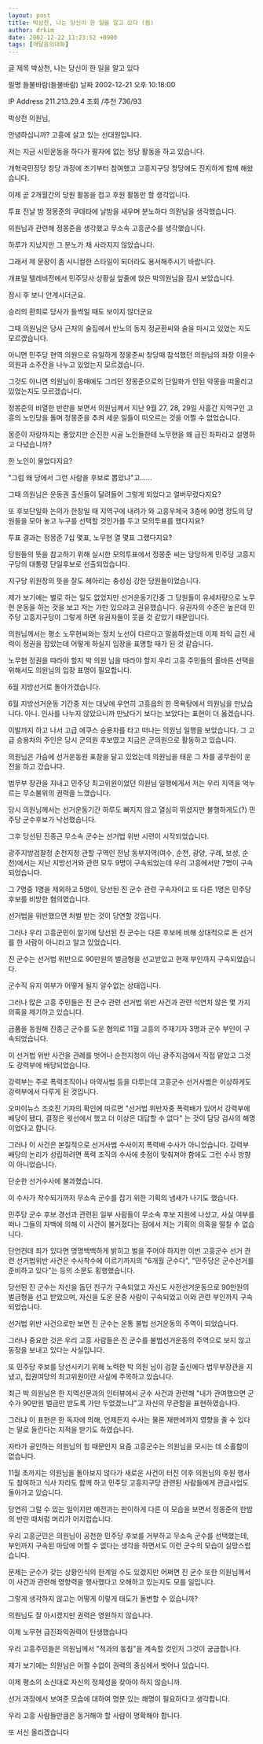 ```yaml
---
layout: post
title: 박상천, 나는 당신이 한 일을 알고 있다 (펌)
author: drkim
date: 2002-12-22 11:23:52 +0900
tags: [깨달음의대화]
---
```

글 제목 박상천, 나는 당신이 한 일을 알고 있다
  

  
필명 들불바람(들불바람) 날짜 2002-12-21 오후 10:18:00
  
IP Address 211.213.29.4 조회 /추천 736/93
  

  
박상천 의원님,
  

  
안녕하십니까? 고흥에 살고 있는 선대원입니다.
  

  
저는 지금 시민운동을 하다가 팔자에 없는 정당 활동을 하고 있습니다.
  
개혁국민정당 창당 과정에 초기부터 참여했고 고흥지구당 창당에도 진지하게 함께 해왔습니다.
  

  
이제 곧 2개월간의 당원 활동을 접고 후원 활동만 할 생각입니다.
  

  
투표 전날 밤 정몽준의 쿠데타에 날밤을 새우며 분노하다 의원님을 생각했습니다.
  

  
의원님과 관련해 정몽준을 생각했고 무소속 고흥군수를 생각했습니다.
  

  
하루가 지났지만 그 분노가 채 사라지지 않았습니다.
  
그래서 제 문장이 좀 시니컬한 스타일이 되더라도 용서해주시기 바랍니다.
  

  
개표일 텔레비전에서 민주당사 상황실 앞줄에 앉은 박의원님을 잠시 보았습니다.
  

  
잠시 후 보니 안계시더군요.
  

  
승리의 환희로 당사가 들썩일 때도 보이지 않더군요
  

  
그때 의원님은 당사 근처의 술집에서 반노의 동지 정균환씨와 술을 마시고 있었는 지도 모르겠습니다.
  

  
아니면 민주당 현역 의원으로 유일하게 정몽준씨 창당때 참석했던 의원님의 좌장 이윤수 의원과 소주잔을 나누고 있었는지 모르겠습니다.
  

  
그것도 아니면 의원님이 몽매에도 그리던 정몽준으로의 단일화가 안된 악몽을 떠올리고 있었는지도 모르겠습니다.
  

  
정몽준의 비열한 반란을 보면서 의원님께서 지난 9월 27, 28, 29일 사흘간 지역구인 고흥의 노인당을 돌며 정몽준을 추켜 세운 일들이 떠오르는 것을 어쩔 수 없었습니다.
  

  
몽준이 자랑까지는 좋았지만 순진한 시골 노인들한테 노무현을 왜 급진 좌파라고 설명하고 다녔습니까?
  

  
한 노인이 물었다지요?
  

  
"그럼 왜 당에서 그런 사람을 후보로 뽑았냐"고......
  

  
그때 의원님은 운동권 출신들이 달려들어 그렇게 되었다고 얼버무렸다지요?
  

  
또 후보단일화 논의가 한창일 때 지역구에 내려가 와 고흥우체국 3층에 90명 정도의 당원들을 모아 놓고 누구를 선택할 것인가를 두고 모의투표를 했다지요?
  

  
투표 결과는 정몽준 7십 몇표, 노무현 열 몇표 그랬다지요?
  

  
당원들의 뜻을 참고하기 위해 실시한 모의투표에서 정몽준 씨는 당당하게 민주당 고흥지구당의 대통령 단일후보로 선출되었습니다.
  

  
지구당 위원장의 뜻을 잘도 헤아리는 충성심 강한 당원들이었습니다.
  

  
제가 보기에는 별로 하는 일도 없었지만 선거운동기간중 그 당원들이 유세차량으로 노무현 운동을 하는 것을 보고 저는 가만 있으라고 권유했습니다. 유권자의 수준은 높은데 민주당 고흥지구당이 그렇게 하면 유권자들이 웃을 것 같았기 때문입니다.
  

  
의원님께서는 평소 노무현씨와는 정치 노선이 다르다고 말씀하셨는데 이제 좌익 급진 세력이 정권을 잡았는데 어떻게 하실지 입장을 표명할 때가 된 것 같습니다.
  

  
노무현 정권을 따라야 할지 박 의원 님을 따라야 할지 우리 고흥 주민들의 올바른 선택을 위해서도 의원님의 입장 표명이 필요합니다.
  

  
6월 지방선거로 돌아가겠습니다.
  

  
6월 지방선거운동 기간중 저는 대낮에 우연히 고흥읍의 한 목욕탕에서 의원님을 만났습니다. 아니. 인사를 나누지 않았으니까 만났다기 보다는 보았다는 표현이 더 옳겠습니다.
  

  
이발까지 하고 나서 고급 에쿠스 승용차를 타고 떠나는 의원님 일행을 보았습니다. 그 고급 승용차의 주인은 당시 군의원 후보였고 지금은 군의원으로 활동하고 있습니다.
  

  
의원님은 가슴에 선거운동원 표찰을 달고 있었는데 의원님을 태운 그 차를 공무원이 운전을 하고 갔습니다.
  

  
법무부 장관을 지내고 민주당 최고위원이었던 의원님 일행에게서 저는 우리 지역을 억누르는 무소불위의 권력을 느꼈습니다.
  

  
당시 의원님께서는 선거운동기간 하루도 빠지지 않고 열심히 뛰셨지만 불행하게도(?) 민주당 군수후보가 낙선했습니다.
  

  
그후 당선된 진종근 무소속 군수는 선거법 위반 시련이 시작되었습니다.
  

  
광주지방검찰청 순천지청 관할 구역인 전남 동부지역(여수, 순천, 광양, 구례, 보성, 순천)에서는 지난 지방선거와 관련 모두 9명이 구속되었는데 우리 고흥에서만 7명이 구속되었습니다.
  

  
그 7명중 1명을 제외하고 5명이, 당선된 진 군수 관련 구속자이고 또 다른 1명은 민주당 후보를 비방한 혐의였습니다.
  

  
선거법을 위반했으면 처벌 받는 것이 당연할 것입니다.
  
그러나 우리 고흥군민이 알기에 당선된 진 군수는 다른 후보에 비해 상대적으로 돈 선거를 한 사람이 아니라고 알고 있었습니다.
  

  
진 군수는 선거법 위반으로 90만원의 벌금형을 선고받았고 현재 부인까지 구속되었습니다.
  

  
군수직 유지 여부가 어떻게 될지 알수없는 상태입니다.
  

  
그러나 많은 고흥 주민들은 진 군수 관련 선거법 위반 사건과 관련 석연치 않은 몇 가지 의혹을 제기하고 있습니다.
  

  
금품을 동원해 진종근 군수를 도운 혐의로 11월 고흥의 주재기자 3명과 군수 부인이 구속되었습니다.
  

  
이 선거법 위반 사건을 관례를 벗어나 순천지청이 아닌 광주지검에서 직접 맡았고 그것도 강력부에 배당되었습니다.
  

  
강력부는 주로 폭력조직이나 마약사범 등을 다루는데 고흥군수 선거사범은 이상하게도 강력부에서 다루게 된 것입니다.
  

  
오마이뉴스 조호진 기자의 확인에 따르면 "선거법 위반자중 폭력배가 있어서 강력부에 배당이 됐다, 결정은 윗선에서 했고 더 이상은 대답할 수 없다" 는 것이 담당 검사의 해명이었다고 합니다.
  

  
그러나 이 사건은 본질적으로 선거사범 수사이지 폭력배 수사가 아니었습니다. 강력부 배당의 논리가 성립하려면 폭력 조직의 수사에 촛점이 맞춰져야 함에도 그런 수사 방향이 아니었습니다.
  

  
단순한 선거수사에 불과했습니다.
  

  
이 수사가 착수되기까지 무소속 군수를 잡기 위한 기획의 냄새가 나기도 했습니다.
  

  
민주당 군수 후보 경선과 관련된 일부 사람들이 무소속 후보 지원에 나섰고, 사실 여부를 떠나 그들의 자백에 의해 이 사건이 불거졌다는 점에서 저는 기획의 의혹을 떨칠 수 없습니다.
  

  
단언컨데 죄가 있다면 명명백백하게 밝히고 벌을 주어야 하지만 이번 고흥군수 선거 관련 선거법위반 사건은 수사착수에 이르기까지의 "6개월 군수다", "민주당은 군수선거를 준비하고 있다"는 등의 소문도 횡행했습니다.
  

  
당선된 진 군수는 자신을 돕던 친구가 구속되었고 자신도 사전선거운동으로 90만원의 벌금형을 선고 받았으며, 자신을 도운 문중 사람이 구속되었고 이와 관련 부인까지 구속되었습니다.
  

  
선거법 위반 사건으로만 보면 진 군수는 온통 불법 선거운동의 주역이 되었습니다.
  

  
그러나 중요한 것은 우리 고흥 사람들은 진 군수를 불법선거운동의 주역으로 보지 않고 동정을 보내고 있다는 사실입니다.
  

  
또 민주당 후보를 당선시키기 위해 노력한 박 의원 님이 검찰 출신에다 법무부장관을 지냈고, 집권여당의 최고위원이란 사실에 주목하고 있습니다.
  

  
최근 박 의원님은 한 지역신문과의 인터뷰에서 군수 사건과 관련해 "내가 관여했으면 군수가 90만원 벌금만 받도록 가만 두었겠느냐"고 자신의 무관함을 표현하였습니다.
  

  
그러냐 이 표현은 한 독자에 의해, 언제든지 수사는 물론 재판에까지 영향을 줄 수 있다는 말로 들린다는 지적을 받기도 하였습니다.
  

  
자타가 공인하는 의원님의 힘 때문인지 요즘 고흥군수는 의원님을 모시는 데 소홀함이 없습니다.
  

  
11월 초까지는 의원님을 돌아보지 않다가 새로운 사건이 터진 이후 의원님의 후원 행사도 참여하고 식사 자리도 함께 하고 민주당 고흥지구당 관련된 사람들에게 관급사업도 돌아가고 있습니다.
  

  
당연히 그럴 수 있는 일이지만 예전과는 판이하게 다른 이 모습을 보면서 정몽준의 한밤의 반란 때처럼 머리가 어지럽습니다.
  

  
우리 고흥군민은 의원님이 공천한 민주당 후보를 거부하고 무소속 군수를 선택했는데, 부인까지 구속된 마당에 어쩔 수 없다는 생각을 하면서도 이런 군수의 모습이 실망스럽습니다.
  

  
문제는 군수가 갖는 상황인식의 한계일 수도 있겠지만 어쩌면 진 군수 또한 의원님께서 이 사건과 관련해 영향력을 행사했다고 오해하고 있는지도 모를 일입니다.
  

  
그렇게 생각하지 않고는 어떻게 이렇게 태도가 돌변할 수 있습니까?
  

  
의원님도 잘 아시겠지만 권력은 영원하지 않습니다.
  

  
이제 노무현 급진좌익권력이 탄생했습니다
  
우리 고흥주민들은 의원님께서 "적과의 동침"을 계속할 것인지 그것이 궁금합니다.
  

  
제가 보기에는 의원님은 어쩔 수없이 권력의 중심에서 벗어나 있습니다.
  

  
이제 평소의 소신대로 자신의 정체성을 찾아야 하지 않습니까.
  

  
선거 과정에서 보여준 모습에 대하여 명분 있는 해명이 필요하다고 생각합니다.
  

  
우리 고흥 사람들만큼은 동거해야 할 사람이 명확해야 합니다.
  

  
또 서신 올리겠습니다